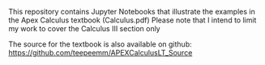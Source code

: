 This repository contains Jupyter Notebooks that illustrate the examples in the Apex Calculus textbook (Calculus.pdf)
Please note that I intend to limit my work to cover the Calculus III section only

The source for the textbook is also available on github:
https://github.com/teepeemm/APEXCalculusLT_Source
